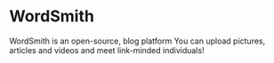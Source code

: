 # WordSmith
WordSmith is an open-source, blog platform
You can upload pictures, articles and videos and meet link-minded individuals!